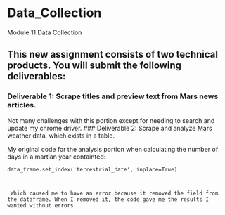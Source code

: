 # Data_Collection
Module 11 Data Collection


## This new assignment consists of two technical products. You will submit the following deliverables:

### Deliverable 1: Scrape titles and preview text from Mars news articles.
<p> Not many challenges with this portion except for needing to search and update my chrome driver. 
### Deliverable 2: Scrape and analyze Mars weather data, which exists in a table.
<p> My original code for the analysis portion when calculating the number of days in a martian year containted:
  
  <code>data_frame.set_index('terrestrial_date', inplace=True)
     
<p> Which caused me to have an error because it removed the field from the dataframe. When I removed it, the code gave me the results I wanted without errors. 
